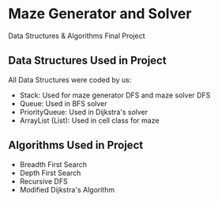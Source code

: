 # Maze Generator and Solver
Data Structures & Algorithms Final Project

## Data Structures Used in Project
All Data Structures were coded by us: 
 - Stack: Used for maze generator DFS and maze solver DFS
 - Queue: Used in BFS solver
 - PriorityQueue: Used in Dijkstra's solver
 - ArrayList (List): Used in cell class for maze

## Algorithms Used in Project
 - Breadth First Search
 - Depth First Search
 - Recursive DFS
 - Modified Dijkstra's Algorithm